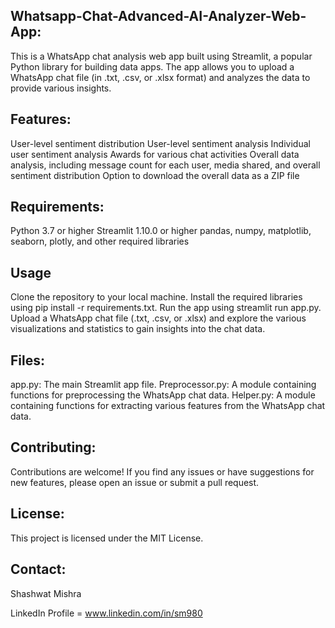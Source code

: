 ## Whatsapp-Chat-Advanced-AI-Analyzer-Web-App:
This is a WhatsApp chat analysis web app built using Streamlit, a popular Python library for building data apps. The app allows you to upload a WhatsApp chat file (in .txt, .csv, or .xlsx format) and analyzes the data to provide various insights.

## Features:
User-level sentiment distribution
User-level sentiment analysis
Individual user sentiment analysis
Awards for various chat activities
Overall data analysis, including message count for each user, media shared, and overall sentiment distribution
Option to download the overall data as a ZIP file

## Requirements:
Python 3.7 or higher
Streamlit 1.10.0 or higher
pandas, numpy, matplotlib, seaborn, plotly, and other required libraries

## Usage
Clone the repository to your local machine.
Install the required libraries using pip install -r requirements.txt.
Run the app using streamlit run app.py.
Upload a WhatsApp chat file (.txt, .csv, or .xlsx) and explore the various visualizations and statistics to gain insights into the chat data.

## Files:
app.py: The main Streamlit app file.
Preprocessor.py: A module containing functions for preprocessing the WhatsApp chat data.
Helper.py: A module containing functions for extracting various features from the WhatsApp chat data.

## Contributing:
Contributions are welcome! If you find any issues or have suggestions for new features, please open an issue or submit a pull request.

## License:
This project is licensed under the MIT License.

## Contact:
Shashwat Mishra

LinkedIn Profile = www.linkedin.com/in/sm980
